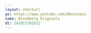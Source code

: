 ```yaml
---
layout: shorturl
go: https://www.youtube.com/@business
name: Bloomberg Originals
dt: 241017102912
---
```

